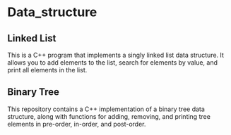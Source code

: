 # Data_structure

## Linked List

This is a C++ program that implements a singly linked list data structure. It allows you to add elements to the list, search for elements by value, and print all elements in the list.


## Binary Tree 
This repository contains a C++ implementation of a binary tree data structure, along with functions for adding, removing, and printing tree elements in pre-order, in-order, and post-order.
